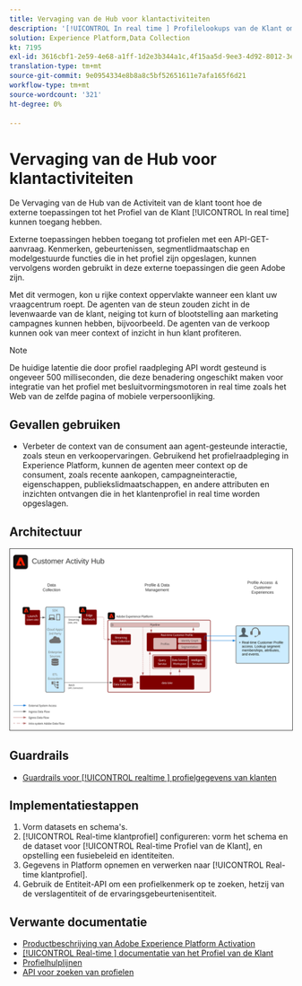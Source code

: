 ```yaml
---
title: Vervaging van de Hub voor klantactiviteiten
description: '[!UICONTROL In real time ] Profilelookups van de Klant om context voor agent-gesteunde steun en verkoop te verstrekken.'
solution: Experience Platform,Data Collection
kt: 7195
exl-id: 3616cbf1-2e59-4e68-a1ff-1d2e3b344a1c,4f15aa5d-9ee3-4d92-8012-3e2f0c0d615f
translation-type: tm+mt
source-git-commit: 9e0954334e8b8a8c5bf52651611e7afa165f6d21
workflow-type: tm+mt
source-wordcount: '321'
ht-degree: 0%

---
```


# Vervaging van de Hub voor klantactiviteiten

De Vervaging van de Hub van de Activiteit van de klant toont hoe de externe toepassingen tot het Profiel van de Klant [!UICONTROL In real time] kunnen toegang hebben.

Externe toepassingen hebben toegang tot profielen met een API-GET-aanvraag. Kenmerken, gebeurtenissen, segmentlidmaatschap en modelgestuurde functies die in het profiel zijn opgeslagen, kunnen vervolgens worden gebruikt in deze externe toepassingen die geen Adobe zijn.

Met dit vermogen, kon u rijke context oppervlakte wanneer een klant uw vraagcentrum roept. De agenten van de steun zouden zicht in de levenwaarde van de klant, neiging tot kurn of blootstelling aan marketing campagnes kunnen hebben, bijvoorbeeld. De agenten van de verkoop kunnen ook van meer context of inzicht in hun klant profiteren.

>[!NOTE]
>
>De huidige latentie die door profiel raadpleging API wordt gesteund is ongeveer 500 milliseconden, die deze benadering ongeschikt maken voor integratie van het profiel met besluitvormingsmotoren in real time zoals het Web van de zelfde pagina of mobiele verpersoonlijking.

## Gevallen gebruiken

* Verbeter de context van de consument aan agent-gesteunde interactie, zoals steun en verkoopervaringen. Gebruikend het profielraadpleging in Experience Platform, kunnen de agenten meer context op de consument, zoals recente aankopen, campagneinteractie, eigenschappen, publiekslidmaatschappen, en andere attributen en inzichten ontvangen die in het klantenprofiel in real time worden opgeslagen.

## Architectuur

<img src="assets/customer_activity_hub.svg" alt="De Architectuur van de verwijzing voor de Vervaging van de Hub van de Activiteit van de Klant" style="border:1px solid #4a4a4a" />

## Guardrails

* [Guardrails voor  [!UICONTROL realtime ] profielgegevens van klanten](https://experienceleague.adobe.com/docs/experience-platform/profile/guardrails.html)

## Implementatiestappen

1. Vorm datasets en schema&#39;s.
1. [!UICONTROL Real-time klantprofiel] configureren: vorm het schema en de dataset voor [!UICONTROL Real-time Profiel van de Klant], en opstelling een fusiebeleid en identiteiten.
1. Gegevens in Platform opnemen en verwerken naar [!UICONTROL Real-time klantprofiel].
1. Gebruik de Entiteit-API om een profielkenmerk op te zoeken, hetzij van de verslagentiteit of de ervaringsgebeurtenisentiteit.

## Verwante documentatie

* [Productbeschrijving van Adobe Experience Platform Activation](https://helpx.adobe.com/legal/product-descriptions/adobe-experience-platform0.html)
* [[!UICONTROL Real-time ] documentatie van het Profiel van de Klant](https://experienceleague.adobe.com/docs/experience-platform/profile/home.html?lang=en)
* [Profielhulplijnen](https://experienceleague.adobe.com/docs/experience-platform/profile/guardrails.html)
* [API voor zoeken van profielen](https://www.adobe.io/apis/experienceplatform/home/api-reference.html)
